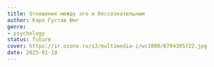 ```yaml
---
title: Отношения между эго и бессознательным
author: Карл Густав Юнг
genre:
- psychology
status: future
cover: https://ir.ozone.ru/s3/multimedia-i/wc1000/6794305722.jpg
date: 2025-01-18
---
```


